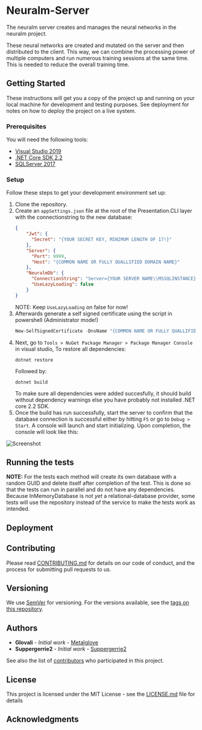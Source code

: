 # Neuralm-Server

The neuralm server creates and manages the neural networks in the neuralm project.

These neural networks are created and mutated on the server and then distributed to the client. This way, we can combine the processing power of multiple computers and run numerous training sessions at the same time.
This is needed to reduce the overall training time.

## Getting Started

These instructions will get you a copy of the project up and running on your local machine for development and testing purposes. See deployment for notes on how to deploy the project on a live system.

### Prerequisites
You will need the following tools:

* [Visual Studio 2019](https://www.visualstudio.com/downloads/)
* [.NET Core SDK 2.2](https://www.microsoft.com/net/download/dotnet-core/2.2)
* [SQLServer 2017](https://www.microsoft.com/nl-nl/sql-server/sql-server-downloads)


### Setup
Follow these steps to get your development environment set up:

1. Clone the repository.
2. Create an `appSettings.json` file at the root of the Presentation.CLI layer with the connectionstring to the new database:
    ```json
    {
        "Jwt": {
          "Secret": "{YOUR SECRET KEY, MINIMUM LENGTH OF 17!}" 
        },
        "Server": {
          "Port": 9999,
          "Host": "{COMMON NAME OR FULLY QUALLIFIED DOMAIN NAME}"
        },
        "NeuralmDb": {
          "ConnectionString": "Server={YOUR SERVER NAME\\MSSQLINSTANCE};Database=NeuralmDbContext;Trusted_Connection=True;MultipleActiveResultSets=true",
          "UseLazyLoading": false
        } 
    }
    ```
    NOTE: Keep `UseLazyLoading` on false for now!
3. Afterwards generate a self signed certificate using the script in powershell (Administrator mode!)
	```powershell
	New-SelfSignedCertificate -DnsName "{COMMON NAME OR FULLY QUALLIFIED DOMAIN NAME}" -CertStoreLocation "cert:\LocalMachine\My" -FriendlyName "NeuralmCert"
	```
4. Next, go to `Tools > NuGet Package Manager > Package Manager Console` in visual studio, To restore all dependencies:
    ```
    dotnet restore
    ```
    Followed by:
    ```
    dotnet build
    ```
    To make sure all dependencies were added succesfully, it should build without dependency warnings else you have probably not installed .NET core 2.2 SDK.
5. Once the build has run successfully, start the server to confirm that the database connection is successful either by hitting `F5` or go to `Debug > Start`. A console will launch and start initializing. Upon completion, the console will look like this:

  
 ![Screenshot](https://github.com/neuralm/Neuralm-Server/blob/master/docs/images/Successful%20installation.png?raw=true)

## Running the tests

**NOTE:** For the tests each method will create its own database with a random GUID and delete itself after completion of the test. This is done so that the tests can run in parallel and do not have any dependencies. Because InMemoryDatabase is not *yet* a relational-database provider, some tests will use the repository instead of the service to make the tests work as intended.

## Deployment

## Contributing

Please read [CONTRIBUTING.md](CONTRIBUTING.md) for details on our code of conduct, and the process for submitting pull requests to us.

## Versioning

We use [SemVer](http://semver.org/) for versioning. For the versions available, see the [tags on this repository](https://github.com/neuralm/Neuralm-Server/tags). 

## Authors

* **Glovali** - *Initial work* - [Metalglove](https://github.com/metalglove)
* **Suppergerrie2** - *Initial work* - [Suppergerrie2](https://github.com/suppergerrie2)

See also the list of [contributors](https://github.com/neuralm/Neuralm-Server/contributors) who participated in this project.

## License

This project is licensed under the MIT License - see the [LICENSE.md](LICENSE.md) file for details

## Acknowledgments
